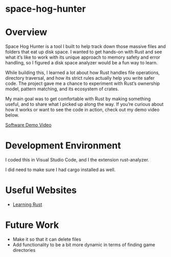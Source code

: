 # space-hog-hunter
# Overview

Space Hog Hunter is a tool I built to help track down those massive files and folders that eat up disk space. I wanted to get hands-on with Rust and see what it’s like to work with its unique approach to memory safety and error handling, so I figured a disk space analyzer would be a fun way to learn.

While building this, I learned a lot about how Rust handles file operations, directory traversal, and how its strict rules actually help you write safer code. The project gave me a chance to experiment with Rust’s ownership model, pattern matching, and its ecosystem of crates.

My main goal was to get comfortable with Rust by making something useful, and to share what I picked up along the way. If you’re curious about how it works or want to see the code in action, check out my demo video below.

[Software Demo Video](https://youtu.be/F3UU_twobjE)

# Development Environment

I coded this in Visual Studio Code, and I the extension rust-analyzer.

I did need to make sure I had cargo installed as well.

# Useful Websites

- [Learning Rust](https://www.rust-lang.org/learn)

# Future Work

- Make it so that it can delete files
- Add functionality to be a bit more dynamic in terms of finding game directories